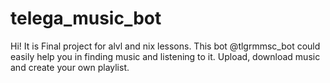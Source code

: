 # telega_music_bot
Hi! It is Final project for alvl and nix lessons. This bot @tlgrmmsc_bot could easily help you in finding music and listening to it. Upload, download music and create your own playlist.
